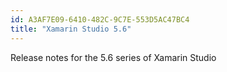 ```yaml
---
id: A3AF7E09-6410-482C-9C7E-553D5AC47BC4
title: "Xamarin Studio 5.6"
---
```


Release notes for the 5.6 series of Xamarin Studio
